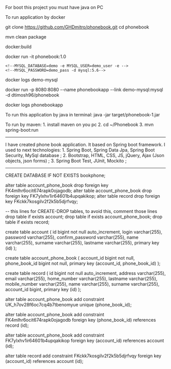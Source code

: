 For boot this project you must have java on PC

To run application by docker

   git clone https://github.com/GHDmitro/phonebook.git
   cd phonebook
   
   mvn clean package 
   
   docker:build
   
   docker run -it phonebook:1.0
   
   <!--docker run --name demo-mysql -e MYSQL_ROOT_PASSWORD=password -e-->
    <!--MYSQL_DATABASE=demo -e MYSQL_USER=demo_user -e -->
    <!--MYSQL_PASSWORD=demo_pass -d mysql:5.6-->
   
   
   docker logs demo-mysql
   
   
   docker run -p 8080:8080 --name phonebookapp --link demo-mysql:mysql -d dtimosh96/phonebook
   
   docker logs phonebookapp
   
   <!--./mvnw install dockerfile:build-->
   

To run this application by java in terminal:
    java -jar target/phonebook-1.jar
    
To run by maven: 
    1. install maven on you pc
    2. cd ~/Phonebook 
    3. mvn spring-boot:run  


____________________________________________________________________________________________________________

I have created phone book application. It based on Spring boot framework. I used to next technologies:
    1. Spring Boot, Spring Data Jpa, Spring Boot Security, MySql database ;
    2. Bootstrap, HTML, CSS, JS, jQuery, Ajax (Json objects, json forms) ;
    3. Spring Boot Test, JUnit, Mockito ;
____________________________________________________________________________________________________________



CREATE DATABASE IF NOT EXISTS bookphone;

alter table account_phone_book drop foreign key FK4mlhr6ocit674rapk0ojagodb;
alter table account_phone_book drop foreign key FK7ylxhv1ir64601b4upqakikop;
alter table record drop foreign key FKckk7kosgilv2f2k5b5djrfvqy;

-- this lines for CREATE-DROP tables, to avoid this, comment those lines
drop table if exists account;
drop table if exists account_phone_book;
drop table if exists record;

create table account (
  id bigint not null auto_increment,
  login varchar(255),
  password varchar(255),
  confirm_password varchar(255),
  name varchar(255),
  surname varchar(255),
  lastname varchar(255),
  primary key (id)
);

create table account_phone_book (
  account_id bigint not null,
  phone_book_id bigint not null,
  primary key (account_id, phone_book_id)
);

create table record (
  id bigint not null auto_increment,
  address varchar(255),
  email varchar(255),
  home_number varchar(255),
  lastname varchar(255),
  mobile_number varchar(255),
  name varchar(255),
  surname varchar(255),
  account_id bigint,
  primary key (id)
);

alter table account_phone_book
  add constraint UK_h7ov28f6oc7cq4b7tbenomyue unique (phone_book_id);

alter table account_phone_book
  add constraint FK4mlhr6ocit674rapk0ojagodb foreign key (phone_book_id) references record (id);

alter table account_phone_book
  add constraint FK7ylxhv1ir64601b4upqakikop foreign key (account_id) references account (id);

alter table record
  add constraint FKckk7kosgilv2f2k5b5djrfvqy foreign key (account_id) references account (id);

